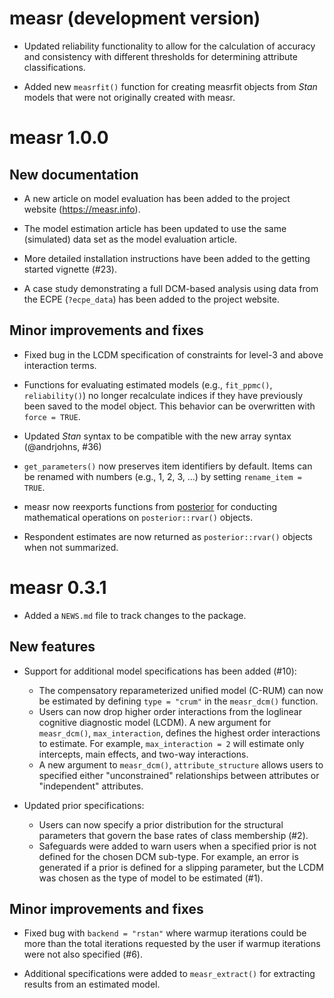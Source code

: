 # measr (development version)

* Updated reliability functionality to allow for the calculation of accuracy and consistency with different thresholds for determining attribute classifications.

* Added new `measrfit()` function for creating measrfit objects from *Stan* models that were not originally created with measr.

# measr 1.0.0

## New documentation

* A new article on model evaluation has been added to the project website (https://measr.info).

* The model estimation article has been updated to use the same (simulated) data set as the model evaluation article.

* More detailed installation instructions have been added to the getting started vignette (#23).

* A case study demonstrating a full DCM-based analysis using data from the ECPE (`?ecpe_data`) has been added to the project website.

## Minor improvements and fixes

* Fixed bug in the LCDM specification of constraints for level-3 and above interaction terms.

* Functions for evaluating estimated models (e.g., `fit_ppmc()`, `reliability()`) no longer recalculate indices if they have previously been saved to the model object. This behavior can be overwritten with `force = TRUE`.

* Updated *Stan* syntax to be compatible with the new array syntax (@andrjohns, #36)

* `get_parameters()` now preserves item identifiers by default. Items can be renamed with numbers (e.g., 1, 2, 3, ...) by setting `rename_item = TRUE`.

* measr now reexports functions from [posterior](https://mc-stan.org/posterior/) for conducting mathematical operations on `posterior::rvar()` objects.

* Respondent estimates are now returned as `posterior::rvar()` objects when not summarized.

# measr 0.3.1

* Added a `NEWS.md` file to track changes to the package.

## New features

* Support for additional model specifications has been added (#10):
  * The compensatory reparameterized unified model (C-RUM) can now be estimated by defining `type = "crum"` in the `measr_dcm()` function.
  * Users can now drop higher order interactions from the loglinear cognitive diagnostic model (LCDM). A new argument for `measr_dcm()`, `max_interaction`, defines the highest order interactions to estimate. For example, `max_interaction = 2` will estimate only intercepts, main effects, and two-way interactions.
  * A new argument to `measr_dcm()`, `attribute_structure` allows users to specified either "unconstrained" relationships between attributes or "independent" attributes.

* Updated prior specifications:
  * Users can now specify a prior distribution for the structural parameters that govern the base rates of class membership (#2).
  * Safeguards were added to warn users when a specified prior is not defined for the chosen DCM sub-type. For example, an error is generated if a prior is defined for a slipping parameter, but the LCDM was chosen as the type of model to be estimated (#1).

## Minor improvements and fixes

* Fixed bug with `backend = "rstan"` where warmup iterations could be more than the total iterations requested by the user if warmup iterations were not also specified (#6).

* Additional specifications were added to `measr_extract()` for extracting results from an estimated model.
